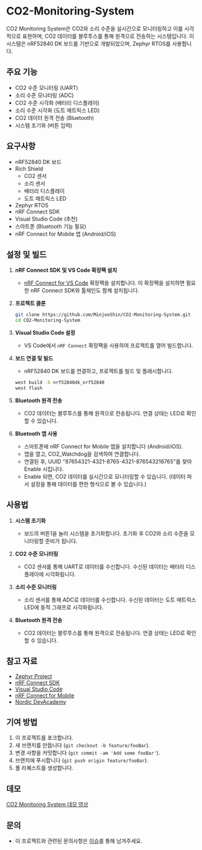 # CO2-Monitoring-System

CO2 Monitoring System은 CO2와 소리 수준을 실시간으로 모니터링하고 이를 시각적으로 표현하며, CO2 데이터를 블루투스를 통해 원격으로 전송하는 시스템입니다. 이 시스템은 nRF52840 DK 보드를 기반으로 개발되었으며, Zephyr RTOS를 사용합니다.

## 주요 기능
- CO2 수준 모니터링 (UART)
- 소리 수준 모니터링 (ADC)
- CO2 수준 시각화 (배터리 디스플레이)
- 소리 수준 시각화 (도트 매트릭스 LED)
- CO2 데이터 원격 전송 (Bluetooth)
- 시스템 초기화 (버튼 입력)

## 요구사항
- nRF52840 DK 보드
- Rich Shield
    - CO2 센서
    - 소리 센서
    - 배터리 디스플레이
    - 도트 매트릭스 LED
- Zephyr RTOS
- nRF Connect SDK
- Visual Studio Code (추천)
- 스마트폰 (Bluetooth 기능 필요)
- nRF Connect for Mobile 앱 (Android/iOS)


## 설정 및 빌드
1. **nRF Connect SDK 및 VS Code 확장팩 설치**
    - [nRF Connect for VS Code](https://marketplace.visualstudio.com/items?itemName=nordic-semiconductor.nrf-connect) 확장팩을 설치합니다. 이 확장팩을 설치하면 필요한 nRF Connect SDK와 툴체인도 함께 설치됩니다.

2. **프로젝트 클론**
    ```bash
    git clone https://github.com/MinjooShin/CO2-Monitoring-System.git
    cd CO2-Monitoring-System
    ```

3. **Visual Studio Code 설정**
    - VS Code에서 `nRF Connect` 확장팩을 사용하여 프로젝트를 열어 빌드합니다.

4. **보드 연결 및 빌드**
    - nRF52840 DK 보드를 연결하고, 프로젝트를 빌드 및 플래시합니다.
    ```bash
    west build -b nrf52840dk_nrf52840
    west flash
    ```

4. **Bluetooth 원격 전송**
    - CO2 데이터는 블루투스를 통해 원격으로 전송됩니다. 연결 상태는 LED로 확인할 수 있습니다.

5. **Bluetooth 앱 사용**
    - 스마트폰에 nRF Connect for Mobile 앱을 설치합니다 (Android/iOS).
    - 앱을 열고, CO2_Watchdog을 검색하여 연결합니다.
    - 연결된 후, UUID "87654321-4321-8765-4321-876543218765"를 찾아 Enable 시킵니다.
    - Enable 되면, CO2 데이터를 실시간으로 모니터링할 수 있습니다. (데이터 파서 설정을 통해 데이터를 편한 형식으로 볼 수 있습니다.)

## 사용법
1. **시스템 초기화**
    - 보드의 버튼1을 눌러 시스템을 초기화합니다. 초기화 후 CO2와 소리 수준을 모니터링할 준비가 됩니다.

2. **CO2 수준 모니터링**
    - CO2 센서를 통해 UART로 데이터를 수신합니다. 수신된 데이터는 배터리 디스플레이에 시각화됩니다.

3. **소리 수준 모니터링**
    - 소리 센서를 통해 ADC로 데이터를 수신합니다. 수신된 데이터는 도트 매트릭스 LED에 동적 그래프로 시각화됩니다.

4. **Bluetooth 원격 전송**
    - CO2 데이터는 블루투스를 통해 원격으로 전송됩니다. 연결 상태는 LED로 확인할 수 있습니다.

## 참고 자료
- [Zephyr Project](https://zephyrproject.org/)
- [nRF Connect SDK](https://developer.nordicsemi.com/nRF_Connect_SDK/doc/latest/nrf/index.html)
- [Visual Studio Code](https://code.visualstudio.com/)
- [nRF Connect for Mobile](https://www.nordicsemi.com/Software-and-tools/Development-Tools/nRF-Connect-for-mobile)
- [Nordic DevAcademy](https://academy.nordicsemi.com/)

## 기여 방법
1. 이 프로젝트를 포크합니다.
2. 새 브랜치를 만듭니다 (`git checkout -b feature/fooBar`).
3. 변경 사항을 커밋합니다 (`git commit -am 'Add some fooBar'`).
4. 브랜치에 푸시합니다 (`git push origin feature/fooBar`).
5. 풀 리퀘스트를 생성합니다.

## 데모
[CO2 Monitoring System 데모 영상](https://youtu.be/EPjfsvNmhLU)

## 문의
- 이 프로젝트와 관련된 문의사항은 [이슈](https://github.com/MinjooShin/CO2-Monitoring-System/issues)를 통해 남겨주세요.
